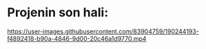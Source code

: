 # Projenin son hali:


https://user-images.githubusercontent.com/83904759/190244193-f4892418-b90a-4846-9d00-20c46a1d9770.mp4

